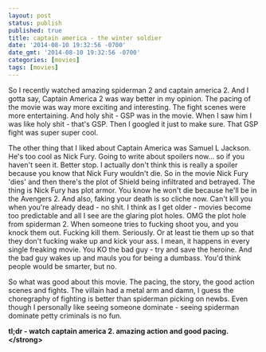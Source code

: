 ```yaml
---
layout: post
status: publish
published: true
title: captain america - the winter soldier
date: '2014-08-10 19:32:56 -0700'
date_gmt: '2014-08-10 19:32:56 -0700'
categories: [movies]
tags: [movies]
---
```

<p>So I recently watched amazing spiderman 2 and captain america 2. And I gotta say, Captain America 2 was way better in my opinion. The pacing of the movie was way more exciting and interesting. The fight scenes were more entertaining. And holy shit - GSP was in the movie. When I saw him I was like holy shit - that's GSP. Then I googled it just to make sure. That GSP fight was super super cool.</p>
<p>The other thing that I liked about Captain America was Samuel L Jackson. He's too cool as Nick Fury. Going to write about spoilers now... so if you haven't seen it. Better stop. I actually don't think this is really a spoiler because you know that Nick Fury wouldn't die. So in the movie Nick Fury 'dies' and then there's the plot of Shield being infiltrated and betrayed. The thing is Nick Fury has plot armor. You know he won't die because he'll be in the Avengers 2. And also, faking your death is so cliche now. Can't kill you when you're already dead - no shit. I think as I get older - movies become too predictable and all I see are the glaring plot holes. OMG the plot hole from spiderman 2. When someone tries to fucking shoot you, and you knock them out. Fucking kill them. Seriously. Or at least tie them up so that they don't fucking wake up and kick your ass. I mean, it happens in every single freaking movie. You KO the bad guy - try and save the heroine. And the bad guy wakes up and mauls you for being a dumbass. You'd think people would be smarter, but no.</p>
<p>So what was good about this movie. The pacing, the story, the good action scenes and fights. The villain had a metal arm and damn, I guess the choregraphy of fighting is better than spiderman picking on newbs. Even though I personally like seeing someone dominate - seeing spiderman dominate petty criminals is no fun.</p>
<p><strong>tl;dr - watch captain america 2. amazing action and good pacing.<&#47;strong></p>
